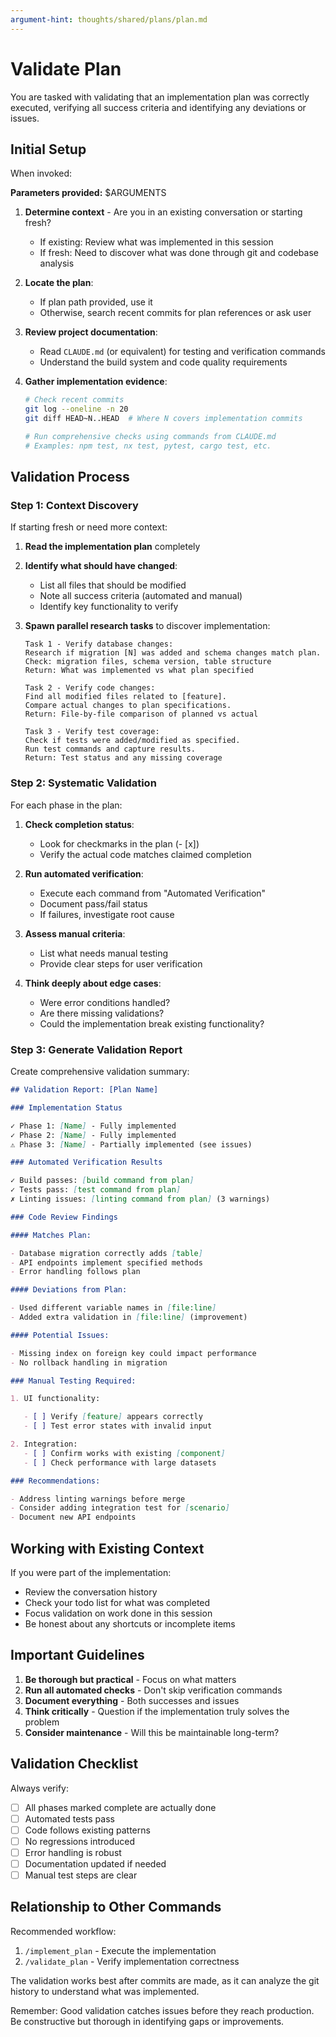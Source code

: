 ```yaml
---
argument-hint: thoughts/shared/plans/plan.md
---
```


# Validate Plan

You are tasked with validating that an implementation plan was correctly executed, verifying all success criteria and identifying any deviations or issues.

## Initial Setup

When invoked:

**Parameters provided:** $ARGUMENTS

1. **Determine context** - Are you in an existing conversation or starting fresh?

   - If existing: Review what was implemented in this session
   - If fresh: Need to discover what was done through git and codebase analysis

2. **Locate the plan**:

   - If plan path provided, use it
   - Otherwise, search recent commits for plan references or ask user

3. **Review project documentation**:

   - Read `CLAUDE.md` (or equivalent) for testing and verification commands
   - Understand the build system and code quality requirements

4. **Gather implementation evidence**:

   ```bash
   # Check recent commits
   git log --oneline -n 20
   git diff HEAD~N..HEAD  # Where N covers implementation commits

   # Run comprehensive checks using commands from CLAUDE.md
   # Examples: npm test, nx test, pytest, cargo test, etc.
   ```

## Validation Process

### Step 1: Context Discovery

If starting fresh or need more context:

1. **Read the implementation plan** completely
2. **Identify what should have changed**:

   - List all files that should be modified
   - Note all success criteria (automated and manual)
   - Identify key functionality to verify

3. **Spawn parallel research tasks** to discover implementation:

   ```
   Task 1 - Verify database changes:
   Research if migration [N] was added and schema changes match plan.
   Check: migration files, schema version, table structure
   Return: What was implemented vs what plan specified

   Task 2 - Verify code changes:
   Find all modified files related to [feature].
   Compare actual changes to plan specifications.
   Return: File-by-file comparison of planned vs actual

   Task 3 - Verify test coverage:
   Check if tests were added/modified as specified.
   Run test commands and capture results.
   Return: Test status and any missing coverage
   ```

### Step 2: Systematic Validation

For each phase in the plan:

1. **Check completion status**:

   - Look for checkmarks in the plan (- [x])
   - Verify the actual code matches claimed completion

2. **Run automated verification**:

   - Execute each command from "Automated Verification"
   - Document pass/fail status
   - If failures, investigate root cause

3. **Assess manual criteria**:

   - List what needs manual testing
   - Provide clear steps for user verification

4. **Think deeply about edge cases**:
   - Were error conditions handled?
   - Are there missing validations?
   - Could the implementation break existing functionality?

### Step 3: Generate Validation Report

Create comprehensive validation summary:

```markdown
## Validation Report: [Plan Name]

### Implementation Status

✓ Phase 1: [Name] - Fully implemented
✓ Phase 2: [Name] - Fully implemented
⚠️ Phase 3: [Name] - Partially implemented (see issues)

### Automated Verification Results

✓ Build passes: [build command from plan]
✓ Tests pass: [test command from plan]
✗ Linting issues: [linting command from plan] (3 warnings)

### Code Review Findings

#### Matches Plan:

- Database migration correctly adds [table]
- API endpoints implement specified methods
- Error handling follows plan

#### Deviations from Plan:

- Used different variable names in [file:line]
- Added extra validation in [file:line] (improvement)

#### Potential Issues:

- Missing index on foreign key could impact performance
- No rollback handling in migration

### Manual Testing Required:

1. UI functionality:

   - [ ] Verify [feature] appears correctly
   - [ ] Test error states with invalid input

2. Integration:
   - [ ] Confirm works with existing [component]
   - [ ] Check performance with large datasets

### Recommendations:

- Address linting warnings before merge
- Consider adding integration test for [scenario]
- Document new API endpoints
```

## Working with Existing Context

If you were part of the implementation:

- Review the conversation history
- Check your todo list for what was completed
- Focus validation on work done in this session
- Be honest about any shortcuts or incomplete items

## Important Guidelines

1. **Be thorough but practical** - Focus on what matters
2. **Run all automated checks** - Don't skip verification commands
3. **Document everything** - Both successes and issues
4. **Think critically** - Question if the implementation truly solves the problem
5. **Consider maintenance** - Will this be maintainable long-term?

## Validation Checklist

Always verify:

- [ ] All phases marked complete are actually done
- [ ] Automated tests pass
- [ ] Code follows existing patterns
- [ ] No regressions introduced
- [ ] Error handling is robust
- [ ] Documentation updated if needed
- [ ] Manual test steps are clear

## Relationship to Other Commands

Recommended workflow:

1. `/implement_plan` - Execute the implementation
2. `/validate_plan` - Verify implementation correctness

The validation works best after commits are made, as it can analyze the git history to understand what was implemented.

Remember: Good validation catches issues before they reach production. Be constructive but thorough in identifying gaps or improvements.
